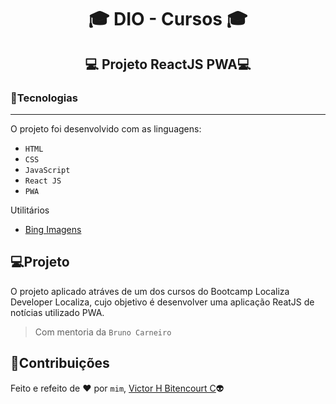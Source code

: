 # <p align="center">:mortar_board: DIO - Cursos :mortar_board:</p>
## <p align="center">:computer: Projeto ReactJS PWA:computer:</p> 
### :balloon:Tecnologias
---
O projeto foi desenvolvido com as linguagens:
- ``HTML``
- ``CSS``
- ``JavaScript``
-  ``React JS``
-  ``PWA``

Utilitários
- [Bing Imagens](https://www.bing.com/?scope=images&nr=1&FORM=NOFORM)

## :computer:Projeto
O projeto aplicado atráves de um dos cursos do Bootcamp Localiza Developer Localiza,  cujo objetivo é desenvolver uma aplicação ReatJS de notícias utilizado PWA.
> Com mentoria da `Bruno Carneiro`

## 📝Contribuições
Feito e refeito de :heart: por `mim`, [Victor H Bitencourt C](https://github.com/vhbitencourtc/):alien:

